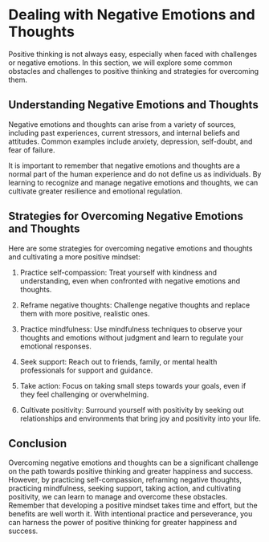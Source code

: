 Dealing with Negative Emotions and Thoughts
==============================================================================================================

Positive thinking is not always easy, especially when faced with challenges or negative emotions. In this section, we will explore some common obstacles and challenges to positive thinking and strategies for overcoming them.

Understanding Negative Emotions and Thoughts
--------------------------------------------

Negative emotions and thoughts can arise from a variety of sources, including past experiences, current stressors, and internal beliefs and attitudes. Common examples include anxiety, depression, self-doubt, and fear of failure.

It is important to remember that negative emotions and thoughts are a normal part of the human experience and do not define us as individuals. By learning to recognize and manage negative emotions and thoughts, we can cultivate greater resilience and emotional regulation.

Strategies for Overcoming Negative Emotions and Thoughts
--------------------------------------------------------

Here are some strategies for overcoming negative emotions and thoughts and cultivating a more positive mindset:

1. Practice self-compassion: Treat yourself with kindness and understanding, even when confronted with negative emotions and thoughts.

2. Reframe negative thoughts: Challenge negative thoughts and replace them with more positive, realistic ones.

3. Practice mindfulness: Use mindfulness techniques to observe your thoughts and emotions without judgment and learn to regulate your emotional responses.

4. Seek support: Reach out to friends, family, or mental health professionals for support and guidance.

5. Take action: Focus on taking small steps towards your goals, even if they feel challenging or overwhelming.

6. Cultivate positivity: Surround yourself with positivity by seeking out relationships and environments that bring joy and positivity into your life.

Conclusion
----------

Overcoming negative emotions and thoughts can be a significant challenge on the path towards positive thinking and greater happiness and success. However, by practicing self-compassion, reframing negative thoughts, practicing mindfulness, seeking support, taking action, and cultivating positivity, we can learn to manage and overcome these obstacles. Remember that developing a positive mindset takes time and effort, but the benefits are well worth it. With intentional practice and perseverance, you can harness the power of positive thinking for greater happiness and success.
